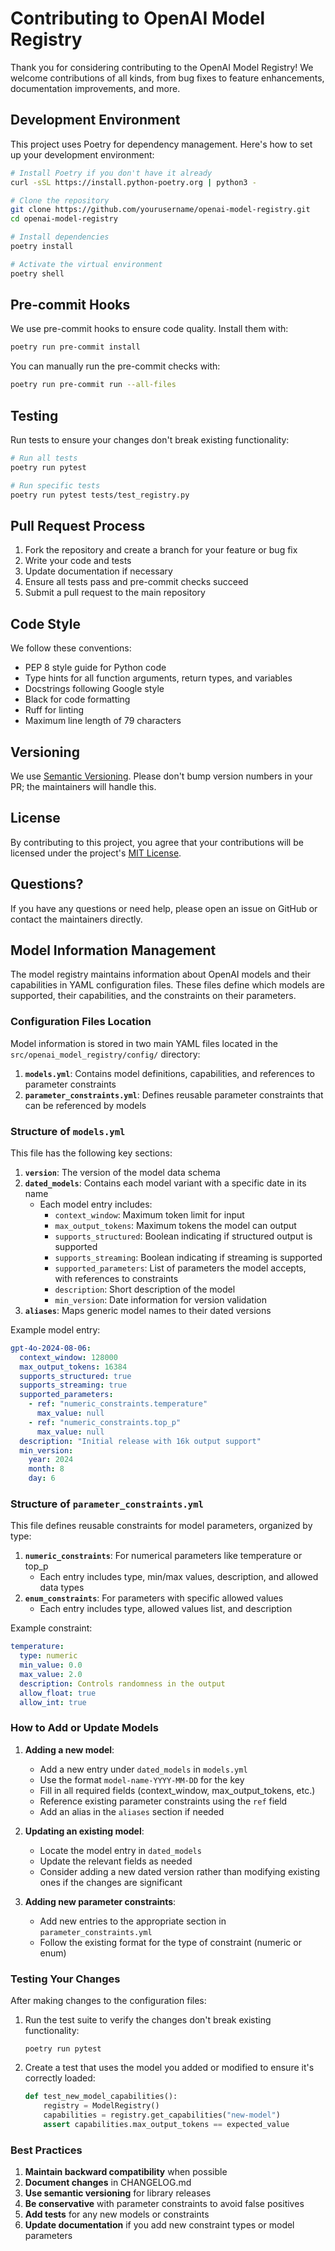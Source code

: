 # Contributing to OpenAI Model Registry

Thank you for considering contributing to the OpenAI Model Registry! We welcome contributions of all kinds, from bug fixes to feature enhancements, documentation improvements, and more.

## Development Environment

This project uses Poetry for dependency management. Here's how to set up your development environment:

```bash
# Install Poetry if you don't have it already
curl -sSL https://install.python-poetry.org | python3 -

# Clone the repository
git clone https://github.com/yourusername/openai-model-registry.git
cd openai-model-registry

# Install dependencies
poetry install

# Activate the virtual environment
poetry shell
```

## Pre-commit Hooks

We use pre-commit hooks to ensure code quality. Install them with:

```bash
poetry run pre-commit install
```

You can manually run the pre-commit checks with:

```bash
poetry run pre-commit run --all-files
```

## Testing

Run tests to ensure your changes don't break existing functionality:

```bash
# Run all tests
poetry run pytest

# Run specific tests
poetry run pytest tests/test_registry.py
```

## Pull Request Process

1. Fork the repository and create a branch for your feature or bug fix
2. Write your code and tests
3. Update documentation if necessary
4. Ensure all tests pass and pre-commit checks succeed
5. Submit a pull request to the main repository

## Code Style

We follow these conventions:

- PEP 8 style guide for Python code
- Type hints for all function arguments, return types, and variables
- Docstrings following Google style
- Black for code formatting
- Ruff for linting
- Maximum line length of 79 characters

## Versioning

We use [Semantic Versioning](https://semver.org/). Please don't bump version numbers in your PR; the maintainers will handle this.

## License

By contributing to this project, you agree that your contributions will be licensed under the project's [MIT License](LICENSE).

## Questions?

If you have any questions or need help, please open an issue on GitHub or contact the maintainers directly.

## Model Information Management

The model registry maintains information about OpenAI models and their capabilities in YAML configuration files. These files define which models are supported, their capabilities, and the constraints on their parameters.

### Configuration Files Location

Model information is stored in two main YAML files located in the `src/openai_model_registry/config/` directory:

1. **`models.yml`**: Contains model definitions, capabilities, and references to parameter constraints
2. **`parameter_constraints.yml`**: Defines reusable parameter constraints that can be referenced by models

### Structure of `models.yml`

This file has the following key sections:

1. **`version`**: The version of the model data schema
2. **`dated_models`**: Contains each model variant with a specific date in its name
   - Each model entry includes:
     - `context_window`: Maximum token limit for input
     - `max_output_tokens`: Maximum tokens the model can output
     - `supports_structured`: Boolean indicating if structured output is supported
     - `supports_streaming`: Boolean indicating if streaming is supported
     - `supported_parameters`: List of parameters the model accepts, with references to constraints
     - `description`: Short description of the model
     - `min_version`: Date information for version validation
3. **`aliases`**: Maps generic model names to their dated versions

Example model entry:

```yaml
gpt-4o-2024-08-06:
  context_window: 128000
  max_output_tokens: 16384
  supports_structured: true
  supports_streaming: true
  supported_parameters:
    - ref: "numeric_constraints.temperature"
      max_value: null
    - ref: "numeric_constraints.top_p"
      max_value: null
  description: "Initial release with 16k output support"
  min_version:
    year: 2024
    month: 8
    day: 6
```

### Structure of `parameter_constraints.yml`

This file defines reusable constraints for model parameters, organized by type:

1. **`numeric_constraints`**: For numerical parameters like temperature or top_p
   - Each entry includes type, min/max values, description, and allowed data types
2. **`enum_constraints`**: For parameters with specific allowed values
   - Each entry includes type, allowed values list, and description

Example constraint:

```yaml
temperature:
  type: numeric
  min_value: 0.0
  max_value: 2.0
  description: Controls randomness in the output
  allow_float: true
  allow_int: true
```

### How to Add or Update Models

1. **Adding a new model**:
   - Add a new entry under `dated_models` in `models.yml`
   - Use the format `model-name-YYYY-MM-DD` for the key
   - Fill in all required fields (context_window, max_output_tokens, etc.)
   - Reference existing parameter constraints using the `ref` field
   - Add an alias in the `aliases` section if needed

2. **Updating an existing model**:
   - Locate the model entry in `dated_models`
   - Update the relevant fields as needed
   - Consider adding a new dated version rather than modifying existing ones if the changes are significant

3. **Adding new parameter constraints**:
   - Add new entries to the appropriate section in `parameter_constraints.yml`
   - Follow the existing format for the type of constraint (numeric or enum)

### Testing Your Changes

After making changes to the configuration files:

1. Run the test suite to verify the changes don't break existing functionality:

   ```
   poetry run pytest
   ```

2. Create a test that uses the model you added or modified to ensure it's correctly loaded:

   ```python
   def test_new_model_capabilities():
       registry = ModelRegistry()
       capabilities = registry.get_capabilities("new-model")
       assert capabilities.max_output_tokens == expected_value
   ```

### Best Practices

1. **Maintain backward compatibility** when possible
2. **Document changes** in CHANGELOG.md
3. **Use semantic versioning** for library releases
4. **Be conservative** with parameter constraints to avoid false positives
5. **Add tests** for any new models or constraints
6. **Update documentation** if you add new constraint types or model parameters
